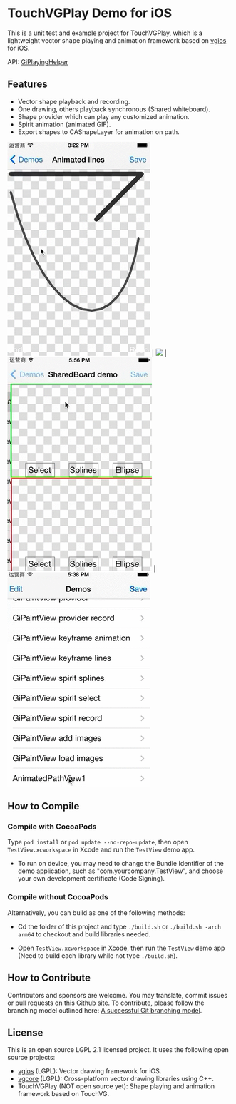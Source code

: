 # TouchVGPlay Demo for iOS

This is a unit test and example project for TouchVGPlay, which is a lightweight vector shape playing and animation framework based on [vgios](https://github.com/rhcad/vgios) for iOS.

API: [GiPlayingHelper](vgplay/GiPlayingHelper.h)

## Features

- Vector shape playback and recording.
- One drawing, others playback synchronous (Shared whiteboard).
- Shape provider which can play any customized animation.
- Spirit animation (animated GIF).
- Export shapes to CAShapeLayer for animation on path.

![](/Screenshot/animatedlines.gif) |
![](/Screenshot/spirit.gif) |
![](/Screenshot/sharedboard.gif) |
![](/Screenshot/anipath.gif) 

## How to Compile

### Compile with CocoaPods

Type `pod install` or `pod update --no-repo-update`, then open `TestView.xcworkspace` in Xcode and run the `TestView` demo app.

- To run on device, you may need to change the Bundle Identifier of the demo application, such as "com.yourcompany.TestView", and choose your own development certificate (Code Signing).

### Compile without CocoaPods

Alternatively, you can build as one of the following methods:

- Cd the folder of this project and type `./build.sh` or `./build.sh -arch arm64` to checkout and build libraries needed.

- Open `TestView.xcworkspace` in Xcode, then run the `TestView` demo app (Need to build each library while not type `./build.sh`).

## How to Contribute

Contributors and sponsors are welcome. You may translate, commit issues or pull requests on this Github site.
To contribute, please follow the branching model outlined here: [A successful Git branching model](http://nvie.com/posts/a-successful-git-branching-model/).

## License

This is an open source LGPL 2.1 licensed project. It uses the following open source projects:

- [vgios](https://github.com/rhcad/vgios) (LGPL): Vector drawing framework for iOS.
- [vgcore](https://github.com/rhcad/vgcore) (LGPL): Cross-platform vector drawing libraries using C++.
- TouchVGPlay (NOT open source yet): Shape playing and animation framework based on TouchVG.
